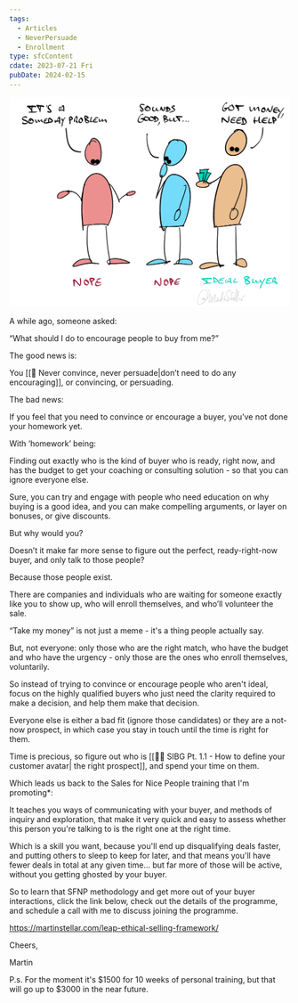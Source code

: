 ```yaml
---
tags:
  - Articles
  - NeverPersuade
  - Enrollment
type: sfcContent
cdate: 2023-07-21 Fri
pubDate: 2024-02-15
---
```


![](Media/SalesFlowCoach.app_Never-convince-never-persuade_MartinStellar.jpg)

A while ago, someone asked:

“What should I do to encourage people to buy from me?”

The good news is:

You [[📄 Never convince, never persuade|don’t need to do any encouraging]], or convincing, or persuading.

The bad news:

If you feel that you need to convince or encourage a buyer, you’ve not done your homework yet.

With ‘homework’ being:

Finding out exactly who is the kind of buyer who is ready, right now, and has the budget to get your coaching or consulting solution - so that you can ignore everyone else.

Sure, you can try and engage with people who need education on why buying is a good idea, and you can make compelling arguments, or layer on bonuses, or give discounts.

But why would you?

Doesn’t it make far more sense to figure out the perfect, ready-right-now buyer, and only talk to those people?

Because those people exist.

There are companies and individuals who are waiting for someone exactly like you to show up, who will enroll themselves, and who’ll volunteer the sale.

“Take my money” is not just a meme - it's a thing people actually say.

But, not everyone: only those who are the right match, who have the budget and who have the urgency - only those are the ones who enroll themselves, voluntarily. 

So instead of trying to convince or encourage people who aren't ideal, focus on the highly qualified buyers who just need the clarity required to make a decision, and help them make that decision.

Everyone else is either a bad fit (ignore those candidates) or they are a not-now prospect, in which case you stay in touch until the time is right for them.

Time is precious, so figure out who is [[👨‍🎓 SIBG Pt. 1.1 - How to define your customer avatar| the right prospect]], and spend your time on them.

Which leads us back to the Sales for Nice People training that I'm promoting*:

It teaches you ways of communicating with your buyer, and methods of inquiry and exploration, that make it very quick and easy to assess whether this person you're talking to is the right one at the right time.

Which is a skill you want, because you'll end up disqualifying deals faster, and putting others to sleep to keep for later, and that means you'll have fewer deals in total at any given time... but far more of those will be active, without you getting ghosted by your buyer.

So to learn that SFNP methodology and get more out of your buyer interactions, click the link below, check out the details of the programme, and schedule a call with me to discuss joining the programme.

https://martinstellar.com/leap-ethical-selling-framework/

Cheers,

Martin

P.s. For the moment it's $1500 for 10 weeks of personal training, but that will go up to $3000 in the near future.